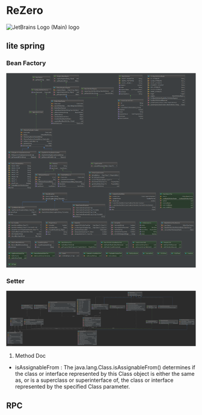 # ReZero


![JetBrains Logo (Main) logo](https://resources.jetbrains.com/storage/products/company/brand/logos/jb_beam.svg)


## lite spring

### Bean Factory

![BeanFactoryClassImage](note/BeanFactory.v1.png)

### Setter

![SetterClassImage](note/Setter.png)



1. Method Doc

 - isAssignableFrom : The java.lang.Class.isAssignableFrom() determines if the class or interface represented by this Class object is either the same as, or is a superclass or superinterface of, the class or interface represented by the specified Class parameter.

## RPC

